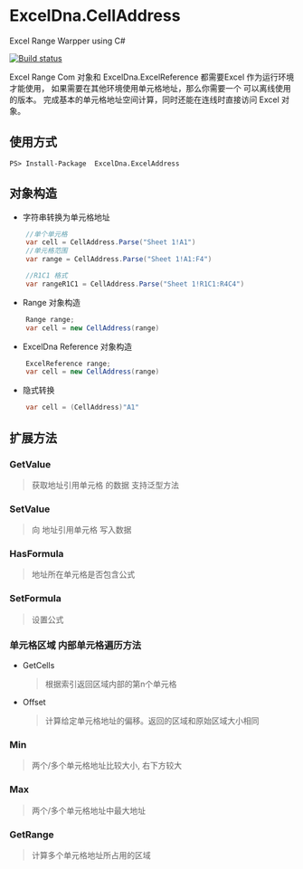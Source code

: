 # ExcelDna.CellAddress
Excel Range Warpper using C#

[![Build status](https://ci.appveyor.com/api/projects/status/ykuyq8exknf4kojn/branch/master?svg=true)](https://ci.appveyor.com/project/zwq000/exceldna-celladdress/branch/master)

Excel Range Com 对象和 ExcelDna.ExcelReference 都需要Excel 作为运行环境才能使用，
如果需要在其他环境使用单元格地址，那么你需要一个 可以离线使用的版本。
完成基本的单元格地址空间计算，同时还能在连线时直接访问 Excel 对象。


## 使用方式
```
PS> Install-Package  ExcelDna.ExcelAddress
```

## 对象构造

- 字符串转换为单元格地址
```C#
    //单个单元格
    var cell = CellAddress.Parse("Sheet 1!A1")
    //单元格范围
    var range = CellAddress.Parse("Sheet 1!A1:F4")

    //R1C1 格式
    var rangeR1C1 = CellAddress.Parse("Sheet 1!R1C1:R4C4")

```

- Range 对象构造

```C#
    Range range;
    var cell = new CellAddress(range)
```

- ExcelDna Reference 对象构造

```C#
    ExcelReference range;
    var cell = new CellAddress(range)
```

- 隐式转换
```C#
    var cell = (CellAddress)"A1"
```


## 扩展方法

### GetValue 
  > 获取地址引用单元格 的数据
  > 支持泛型方法

### SetValue
  > 向 地址引用单元格 写入数据

###  HasFormula
  > 地址所在单元格是否包含公式

###  SetFormula
  > 设置公式

###  单元格区域 内部单元格遍历方法
  - GetCells
    > 根据索引返回区域内部的第n个单元格

  - Offset 
    > 计算给定单元格地址的偏移。返回的区域和原始区域大小相同


### Min
  > 两个/多个单元格地址比较大小, 右下方较大

### Max 
  > 两个/多个单元格地址中最大地址

### GetRange
  > 计算多个单元格地址所占用的区域